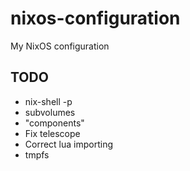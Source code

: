 # nixos-configuration
My NixOS configuration

## TODO

- nix-shell -p
- subvolumes
- "components"
- Fix telescope
- Correct lua importing
- tmpfs


